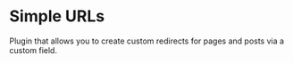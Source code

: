 Simple URLs
===========

Plugin that allows you to create custom redirects for pages and posts via a custom field.

